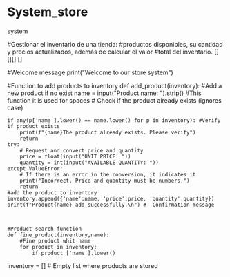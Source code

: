 # System_store
system

#Gestionar el inventario de una tienda:
#productos disponibles, su cantidad y precios actualizados, además de calcular el valor
#total del inventario.  [] [][] []


#Welcome message 
print("Welcome to our store system")


#Function to add products to inventory
def add_product(inventory):
    #Add a new product if no exist
    name = input("Product name: ").strip() #This function it is used for spaces
    # Check if the product already exists (ignores case)

    if any(p['name'].lower() == name.lower() for p in inventory): #Verify if product exists
        print(f"{name}The product already exists. Please verify")
        return
    try: 
        # Request and convert price and quantity
        price = float(input("UNIT PRICE: "))
        quantity = int(input("AVAILABLE QUANTITY: "))
    except ValueError:
        # If there is an error in the conversion, it indicates it
        print("Incorrect. Price and quantity must be numbers.")
        return
    #add the product to inventory 
    inventory.append({'name':name, 'price':price, 'quantity':quantity})
    print(f"Product{name} add successfully.\n") #  Confirmation message



    #Product search function
    def fine_product(inventory,name):
        #Fine product whit name
        for product in inventory:
            if product ['name'].lower()











inventory = []  # Empty list where products are stored





